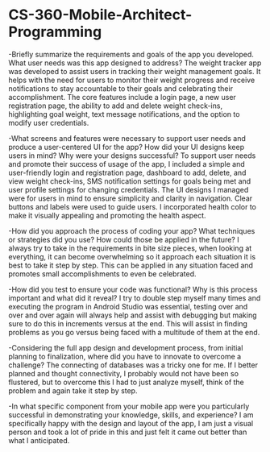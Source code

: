 # CS-360-Mobile-Architect-Programming

-Briefly summarize the requirements and goals of the app you developed. What user needs was this app designed to address?
The weight tracker app was developed to assist users in tracking their weight management goals. It helps with the need for users to monitor their weight progress and receive notifications to stay accountable to their goals and celebrating their accomplishment. The core features include a login page, a new user registration page, the ability to add and delete weight check-ins, highlighting goal weight, text message notifications, and the option to modify user credentials.

-What screens and features were necessary to support user needs and produce a user-centered UI for the app? How did your UI designs keep users in mind? Why were your designs successful?
To support user needs and promote their success of usage of the app, I included a simple and user-friendly login and registration page, dashboard to add, delete, and view weight check-ins, SMS notification settings for goals being met and user profile settings for changing credentials. The UI designs I managed were for users in mind to ensure simplicity and clarity in navigation. Clear buttons and labels were used to guide users. I incorporated health color to make it visually appealing and promoting the health aspect.

-How did you approach the process of coding your app? What techniques or strategies did you use? How could those be applied in the future?
I always try to take in the requirements in bite size pieces, when looking at everything, it can become overwhelming so it approach each situation it is best to take it step by step. This can be applied in any situation faced and promotes small accomplishments to even be celebrated.

-How did you test to ensure your code was functional? Why is this process important and what did it reveal?
I try to double step myself many times and executing the program in Android Studio was essential, testing over and over and over again will always help and assist with debugging but making sure to do this in increments versus at the end. This will assist in finding problems as you go versus being faced with a multitude of them at the end.

-Considering the full app design and development process, from initial planning to finalization, where did you have to innovate to overcome a challenge?
The connecting of databases was a tricky one for me. If I better planned and thought connectivity, I probably would not have been so flustered, but to overcome this I had to just analyze myself, think of the problem and again take it step by step.

-In what specific component from your mobile app were you particularly successful in demonstrating your knowledge, skills, and experience?
I am specifically happy with the design and layout of the app, I am just a visual person and took a lot of pride in this and just felt it came out better than what I anticipated.
